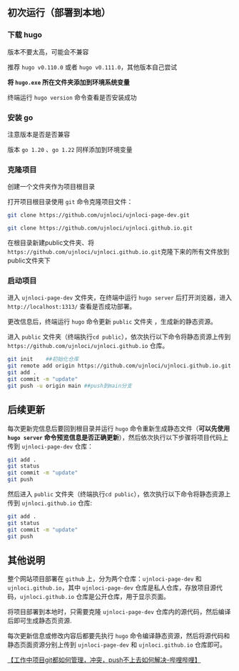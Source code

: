 ## 初次运行（部署到本地）

### 下载 hugo

版本不要太高，可能会不兼容

推荐 `hugo v0.110.0` 或者 `hugo v0.111.0`，其他版本自己尝试

**将 `hugo.exe` 所在文件夹添加到环境系统变量**

终端运行 `hugo version` 命令查看是否安装成功

### 安装 go

注意版本是否是否兼容

版本 `go 1.20` 、`go 1.22` 同样添加到环境变量

### 克隆项目

创建一个文件夹作为项目根目录

打开项目根目录使用 `git` 命令克隆项目文件：

```sh
git clone https://github.com/ujnloci/ujnloci-page-dev.git
```

```sh
git clone https://github.com/ujnloci/ujnloci.github.io.git
```

在根目录新建public文件夹、将 `https://github.com/ujnloci/ujnloci.github.io.git`克隆下来的所有文件放到public文件夹下

### 启动项目

进入 `ujnloci-page-dev` 文件夹，在终端中运行 `hugo server` 后打开浏览器，进入 ` http://localhost:1313/` 查看是否成功部署。

更改信息后，终端运行 `hugo`  命令更新 `public` 文件夹 ，生成新的静态资源。

进入 `public` 文件夹（终端执行`cd public`），依次执行以下命令将静态资源上传到 `https://github.com/ujnloci/ujnloci.github.io` 仓库。

```sh
git init    ##初始化仓库
git remote add origin https://github.com/ujnloci/ujnloci.github.io.git    ##链接远程仓库
git add .
git commit -m "update"
git push -u origin main ##push到main分支
```

## 后续更新

每次更新完信息后要回到根目录并运行 `hugo` 命令重新生成静态文件（**可以先使用 `hugo server` 命令预览信息是否正确更新**），然后依次执行以下步骤将项目代码上传到 `ujnloci-page-dev` 仓库：

```sh
git add .
git status
git commit -m "update"
git push
```

然后进入 `public` 文件夹（终端执行`cd public`），依次执行以下命令将静态资源上传到 `ujnloci.github.io` 仓库:

```sh
git add .
git status
git commit -m "update"
git push
```



## 其他说明

整个网站项目部署在 `github` 上，分为两个仓库：`ujnloci-page-dev` 和 `ujnloci.github.io`，其中 `ujnloci-page-dev` 仓库是私人仓库，存放项目源代码，`ujnloci.github.io` 仓库是公开仓库，用于显示页面。

将项目部署到本地时，只需要克隆 `ujnloci-page-dev` 仓库内的源代码，然后编译后即可生成静态页资源.

每次更新信息或修改内容后都要先执行 `hugo` 命令编译静态资源，然后将源代码和静态页面资源分别上传到 `ujnloci-page-dev` 和 `ujnloci.github.io` 仓库即可。

[【工作中项目git都如何管理，冲突，push不上去如何解决-哔哩哔哩】](https://b23.tv/8wIoI08)
